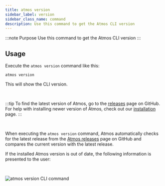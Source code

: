 ```yaml
---
title: atmos version
sidebar_label: version
sidebar_class_name: command
description: Use this command to get the Atmos CLI version
---
```


:::note Purpose
Use this command to get the Atmos CLI version
:::

## Usage

Execute the `atmos version` command like this:

```shell
atmos version
```

This will show the CLI version.

<br/>

:::tip
To find the latest version of Atmos, go to the [releases](https://github.com/cloudposse/atmos/releases) page on GitHub.
For help with installing newer version of Atmos, check out our [installation](/quick-start/install-atmos) page.
:::

<br/>

When executing the `atmos version` command, Atmos automatically checks for the latest release
from the [Atmos releases](https://github.com/cloudposse/atmos/releases) page on GitHub and compares the current
version with the latest release.

If the installed Atmos version is out of date, the following information is presented to the user:

<br/>

![`atmos version` CLI command](/img/cli/version/atmos-version-command-1.png)

